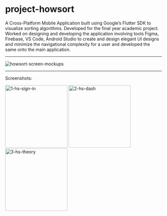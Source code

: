 # project-howsort

A Cross-Platform Mobile Application built using Google’s Flutter SDK to visualize sorting algorithms.
Developed for the final year academic project. Worked on designing and developing the application 
involving tools Figma, Firebase, VS Code, Android Studio to create and design elegant UI designs 
and minimize the navigational complexity for a user and developed the same onto the main application.


---

<img src="https://i.ibb.co/tx1ZpfD/howsort-screen-mockups.png" alt="howsort-screen-mockups" border="0">

---

Screenshots:
<p>
  <img src="https://i.ibb.co/yhY1KJw/1-hs-sign-in.png" alt="1-hs-sign-in" border="0" width="200">
  <img src="https://i.ibb.co/34ysNwH/2-hs-dash.png" alt="2-hs-dash" border="0" width="200">
  <img src="https://i.ibb.co/c85M5th/3-hs-theory.png" alt="3-hs-theory" border="0" width="200">
</p>
